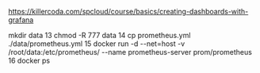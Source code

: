 
https://killercoda.com/spcloud/course/basics/creating-dashboards-with-grafana



mkdir data
   13  chmod -R 777 data
   14  cp prometheus.yml ./data/prometheus.yml
   15  docker run -d --net=host     -v /root/data:/etc/prometheus/         --name prometheus-server     prom/prometheus
   16  docker ps